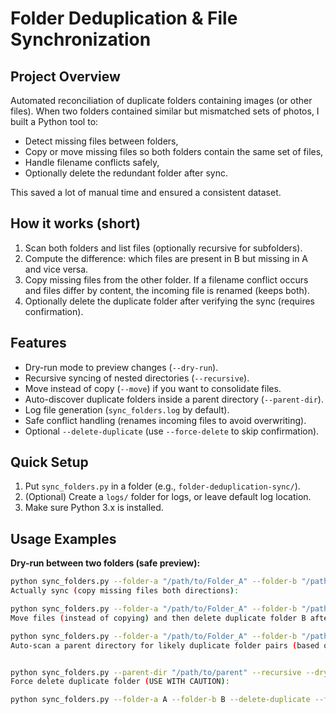 # Folder Deduplication & File Synchronization

## Project Overview
Automated reconciliation of duplicate folders containing images (or other files). When two folders contained similar but mismatched sets of photos, I built a Python tool to:
- Detect missing files between folders,
- Copy or move missing files so both folders contain the same set of files,
- Handle filename conflicts safely,
- Optionally delete the redundant folder after sync.

This saved a lot of manual time and ensured a consistent dataset.

## How it works (short)
1. Scan both folders and list files (optionally recursive for subfolders).
2. Compute the difference: which files are present in B but missing in A and vice versa.
3. Copy missing files from the other folder. If a filename conflict occurs and files differ by content, the incoming file is renamed (keeps both).
4. Optionally delete the duplicate folder after verifying the sync (requires confirmation).

## Features
- Dry-run mode to preview changes (`--dry-run`).
- Recursive syncing of nested directories (`--recursive`).
- Move instead of copy (`--move`) if you want to consolidate files.
- Auto-discover duplicate folders inside a parent directory (`--parent-dir`).
- Log file generation (`sync_folders.log` by default).
- Safe conflict handling (renames incoming files to avoid overwriting).
- Optional `--delete-duplicate` (use `--force-delete` to skip confirmation).

## Quick Setup
1. Put `sync_folders.py` in a folder (e.g., `folder-deduplication-sync/`).
2. (Optional) Create a `logs/` folder for logs, or leave default log location.
3. Make sure Python 3.x is installed.

## Usage Examples

**Dry-run between two folders (safe preview):**
```bash
python sync_folders.py --folder-a "/path/to/Folder_A" --folder-b "/path/to/Folder_B" --dry-run --recursive
Actually sync (copy missing files both directions):

python sync_folders.py --folder-a "/path/to/Folder_A" --folder-b "/path/to/Folder_B" --recursive
Move files (instead of copying) and then delete duplicate folder B after confirmation:

python sync_folders.py --folder-a "/path/to/Folder_A" --folder-b "/path/to/Folder_B" --move --delete-duplicate
Auto-scan a parent directory for likely duplicate folder pairs (based on normalized names):


python sync_folders.py --parent-dir "/path/to/parent" --recursive --dry-run
Force delete duplicate folder (USE WITH CAUTION):

python sync_folders.py --folder-a A --folder-b B --delete-duplicate --force-delete

